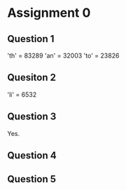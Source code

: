 # Assignment 0

## Question 1
'th' = 83289
'an' = 32003
'to' = 23826

## Quesiton 2

'li' = 6532

## Question 3

Yes.

## Question 4

## Question 5

